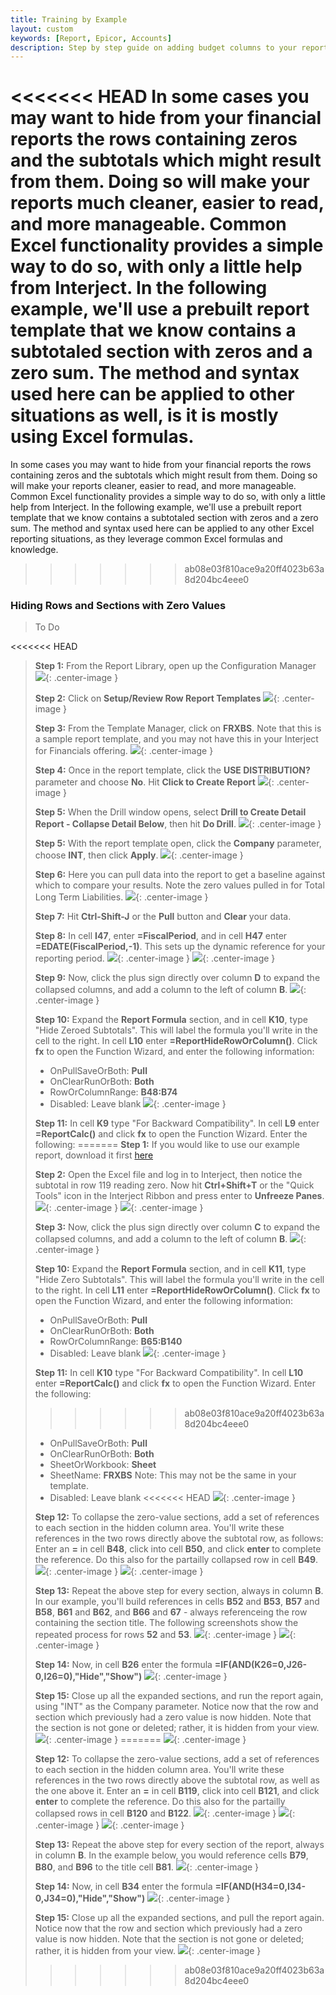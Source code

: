 ```yaml
---
title: Training by Example
layout: custom
keywords: [Report, Epicor, Accounts]
description: Step by step guide on adding budget columns to your report templates.
---
```


<<<<<<< HEAD
In some cases you may want to hide from your financial reports the rows containing zeros and the subtotals which might result from them. Doing so will make your reports much cleaner, easier to read, and more manageable. Common Excel functionality provides a simple way to do so, with only a little help from Interject. In the following example, we'll use a prebuilt report template that we know contains a subtotaled section with zeros and a zero sum. The method and syntax used here can be applied to other situations as well, is it is mostly using Excel formulas.
=======
In some cases you may want to hide from your financial reports the rows containing zeros and the subtotals which might result from them. Doing so will make your reports cleaner, easier to read, and more manageable. Common Excel functionality provides a simple way to do so, with only a little help from Interject. In the following example, we'll use a prebuilt report template that we know contains a subtotaled section with zeros and a zero sum. The method and syntax used here can be applied to any other Excel reporting situations, as they leverage common Excel formulas and knowledge.
>>>>>>> ab08e03f810ace9a20ff4023b63a8d204bc4eee0

### Hiding Rows and Sections with Zero Values

> To Do
>
<<<<<<< HEAD
> **Step 1:** From the Report Library, open up the Configuration Manager
> ![](/images/bFinancialsHideZeros/HideZeros1.png){: .center-image }
>
> **Step 2:** Click on **Setup/Review Row Report Templates**
> ![](/images/bFinancialsHideZeros/HideZeros2.png){: .center-image }
>
> **Step 3:** From the Template Manager, click on **FRXBS**. Note that this is a sample report template, and you may not have this in your Interject for Financials offering.
> ![](/images/bFinancialsHideZeros/HideZeros3.png){: .center-image }
>
> **Step 4:** Once in the report template, click the **USE DISTRIBUTION?** parameter and choose **No**. Hit **Click to Create Report**
> ![](/images/bFinancialsHideZeros/HideZeros4.png){: .center-image }
>
> **Step 5:** When the Drill window opens, select **Drill to Create Detail Report - Collapse Detail Below**, then hit **Do Drill**.
> ![](/images/bFinancialsHideZeros/HideZeros5.png){: .center-image }
>
> **Step 5:** With the report template open, click the **Company** parameter, choose **INT**, then click **Apply**.
> ![](/images/bFinancialsHideZeros/HideZeros6.png){: .center-image }
>
> **Step 6:** Here you can pull data into the report to get a baseline against which to compare your results. Note the zero values pulled in for Total Long Term Liabilities.
> ![](/images/bFinancialsHideZeros/HideZerosInitial.png){: .center-image }
>
> **Step 7:** Hit **Ctrl-Shift-J** or the **Pull** button and **Clear** your data.
>
> **Step 8:** In cell **I47**, enter **=FiscalPeriod**, and in cell **H47** enter **=EDATE(FiscalPeriod,-1)**. This sets up the dynamic reference for your reporting period.
> ![](/images/bFinancialsHideZeros/HideZeros7.png){: .center-image }
>![](/images/bFinancialsHideZeros/HideZeros8.png){: .center-image }
>
> **Step 9:** Now, click the plus sign directly over column **D** to expand the collapsed columns, and add a column to the left of column **B**.
> ![](/images/bFinancialsHideZeros/HideZeros9.png){: .center-image }
>
> **Step 10:** Expand the **Report Formula** section, and in cell **K10**, type "Hide Zeroed Subtotals". This will label the formula you'll write in the cell to the right. In cell **L10** enter **=ReportHideRowOrColumn()**. Click **fx** to open the Function Wizard, and enter the following information:
> - OnPullSaveOrBoth: **Pull**
> - OnClearRunOrBoth: **Both**
> - RowOrColumnRange: **B48:B74**
> - Disabled: Leave blank
> ![](/images/bFinancialsHideZeros/HideZeros10.png){: .center-image }
>
> **Step 11:** In cell **K9** type "For Backward Compatibility". In cell **L9** enter **=ReportCalc()** and click **fx** to open the Function Wizard. Enter the following:
=======
> **Step 1:** If you would like to use our example report, download it first <a href="/images/bFinancialsHideZeros/HidingZeroValues_Download.xlsx" download>here</a> <!--[here]({file name='/images/bFinancialsHideZeros/HidingZeroValues_Download.xlsx'})-->
>
> **Step 2:** Open the Excel file and log in to Interject, then notice the subtotal in row 119 reading zero. Now hit **Ctrl+Shift+T** or the "Quick Tools" icon in the Interject Ribbon and press enter to **Unfreeze Panes**.
> ![](/images/bFinancialsHideZeros/ZeroRow.png){: .center-image }
> ![](/images/bFinancialsHideZeros/UnfreezePanes.png){: .center-image }
>
> **Step 3:** Now, click the plus sign directly over column **C** to expand the collapsed columns, and add a column to the left of column **B**.
> ![](/images/bFinancialsHideZeros/InsertColumn.png){: .center-image }
>
> **Step 10:** Expand the **Report Formula** section, and in cell **K11**, type "Hide Zero Subtotals". This will label the formula you'll write in the cell to the right. In cell **L11** enter **=ReportHideRowOrColumn()**. Click **fx** to open the Function Wizard, and enter the following information:
> - OnPullSaveOrBoth: **Pull**
> - OnClearRunOrBoth: **Both**
> - RowOrColumnRange: **B65:B140**
> - Disabled: Leave blank
> ![](/images/bFinancialsHideZeros/ReportRowHideParams.png){: .center-image }
>
> **Step 11:** In cell **K10** type "For Backward Compatibility". In cell **L10** enter **=ReportCalc()** and click **fx** to open the Function Wizard. Enter the following:
>>>>>>> ab08e03f810ace9a20ff4023b63a8d204bc4eee0
> - OnPullSaveOrBoth: **Pull**
> - OnClearRunOrBoth: **Both**
> - SheetOrWorkbook: **Sheet**
> - SheetName: **FRXBS** Note: This may not be the same in your template.
> - Disabled: Leave blank
<<<<<<< HEAD
> ![](/images/bFinancialsHideZeros/HideZeros11.png){: .center-image }
>
> **Step 12:** To collapse the zero-value sections, add a set of references to each section in the hidden column area. You'll write these references in the two rows directly above the subtotal row, as follows: Enter an **=** in cell **B48**, click into cell **B50**, and click **enter** to complete the reference. Do this also for the partailly collapsed row in cell **B49**.
> ![](/images/bFinancialsHideZeros/HideZeros12a.png){: .center-image }
> ![](/images/bFinancialsHideZeros/HideZeros12b.png){: .center-image }
>
> **Step 13:** Repeat the above step for every section, always in column **B**. In our example, you'll build references in cells **B52** and **B53**, **B57** and **B58**, **B61** and **B62**, and **B66** and **67** - always referenceing the row containing the section title. The following screenshots show the repeated process for rows **52** and **53**.
> ![](/images/bFinancialsHideZeros/HideZeros13a.png){: .center-image }
> ![](/images/bFinancialsHideZeros/HideZeros13a.png){: .center-image }
>
> **Step 14:** Now, in cell **B26** enter the formula **=IF(AND(K26=0,J26-0,I26=0),"Hide","Show")**
> ![](/images/bFinancialsHideZeros/HideZeros14.png){: .center-image }
>
> **Step 15:** Close up all the expanded sections, and run the report again, using "INT" as the Company parameter. Notice now that the row and section which previously had a zero value is now hidden. Note that the section is not gone or deleted; rather, it is hidden from your view.
> ![](/images/bFinancialsHideZeros/HideZerosResult.png){: .center-image }
=======
> ![](/images/bFinancialsHideZeros/ReportCalcParams.png){: .center-image }
>
> **Step 12:** To collapse the zero-value sections, add a set of references to each section in the hidden column area. You'll write these references in the two rows directly above the subtotal row, as well as the one above it. Enter an **=** in cell **B119**, click into cell **B121**, and click **enter** to complete the reference. Do this also for the partailly collapsed rows in cell **B120** and **B122**.
> ![](/images/bFinancialsHideZeros/CellRef1.png){: .center-image }
> ![](/images/bFinancialsHideZeros/CellRef2.png){: .center-image }
> ![](/images/bFinancialsHideZeros/CellRef2.png){: .center-image }
>
> **Step 13:** Repeat the above step for every section of the report, always in column **B**. In the example below, you would reference cells **B79**, **B80**, and **B96** to the title cell **B81**.
> ![](/images/bFinancialsHideZeros/CellRefExample2.png){: .center-image }
>
> **Step 14:** Now, in cell **B34** enter the formula **=IF(AND(H34=0,I34-0,J34=0),"Hide","Show")**
> ![](/images/bFinancialsHideZeros/FormatDetailRange.png){: .center-image }
>
> **Step 15:** Close up all the expanded sections, and pull the report again. Notice now that the row and section which previously had a zero value is now hidden. Note that the section is not gone or deleted; rather, it is hidden from your view.
> ![](/images/bFinancialsHideZeros/NoZeroResult.png){: .center-image }
>>>>>>> ab08e03f810ace9a20ff4023b63a8d204bc4eee0
>
